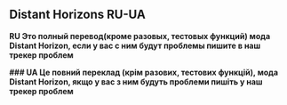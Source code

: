 ## Distant Horizons RU-UA

**RU Это полный перевод(кроме разовых, тестовых функций) мода  Distant Horizon, если у вас с ним будут проблемы пишите в наш трекер проблем**

**### UA Це повний переклад (крім разових, тестових функцій), мода Distant Horizon, якщо у вас з ним будуть проблеми пишіть у наш трекер проблем**

